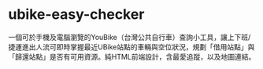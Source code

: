 # ubike-easy-checker
一個可於手機及電腦瀏覽的YouBike（台灣公共自行車）查詢小工具，讓上下班/捷運進出人流可即時掌握最近UBike站點的車輛與空位狀況，規劃「借用站點」與「歸還站點」是否有可用資源。純HTML前端設計，含最愛追蹤，以及地圖連結。
